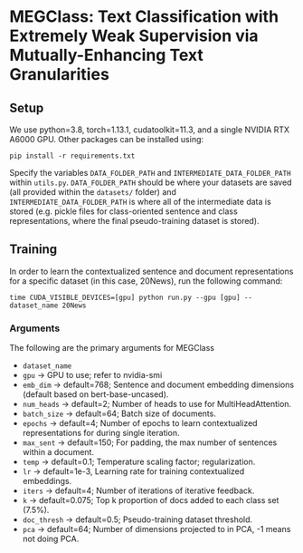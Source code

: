 # MEGClass: Text Classification with Extremely Weak Supervision via Mutually-Enhancing Text Granularities

## Setup
We use python=3.8, torch=1.13.1, cudatoolkit=11.3, and a single NVIDIA RTX A6000 GPU. Other packages can be installed using:
```
pip install -r requirements.txt
```

Specify the variables `DATA_FOLDER_PATH` and `INTERMEDIATE_DATA_FOLDER_PATH` within `utils.py`. `DATA_FOLDER_PATH` should be where your datasets are saved (all provided within the `datasets/` folder) and `INTERMEDIATE_DATA_FOLDER_PATH` is where all of the intermediate data is stored (e.g. pickle files for class-oriented sentence and class representations, where the final pseudo-training dataset is stored).

## Training
In order to learn the contextualized sentence and document representations for a specific dataset (in this case, 20News), run the following command:

```
time CUDA_VISIBLE_DEVICES=[gpu] python run.py --gpu [gpu] --dataset_name 20News
```
### Arguments
The following are the primary arguments for MEGClass

- `dataset_name`
- `gpu` $\rightarrow$ GPU to use; refer to nvidia-smi
- `emb_dim` $\rightarrow$ default=768; Sentence and document embedding dimensions (default based on bert-base-uncased).
- `num_heads` $\rightarrow$ default=2; Number of heads to use for MultiHeadAttention.
- `batch_size` $\rightarrow$ default=64; Batch size of documents.
- `epochs` $\rightarrow$ default=4; Number of epochs to learn contextualized representations for during single iteration.
- `max_sent` $\rightarrow$ default=150; For padding, the max number of sentences within a document.
- `temp` $\rightarrow$ default=0.1; Temperature scaling factor; regularization.
- `lr` $\rightarrow$ default=1e-3, Learning rate for training contextualized embeddings.
- `iters` $\rightarrow$ default=4; Number of iterations of iterative feedback.
- `k` $\rightarrow$ default=0.075; Top k proportion of docs added to each class set (7.5%).
- `doc_thresh` $\rightarrow$ default=0.5; Pseudo-training dataset threshold.
- `pca` $\rightarrow$ default=64; Number of dimensions projected to in PCA, -1 means not doing PCA.
